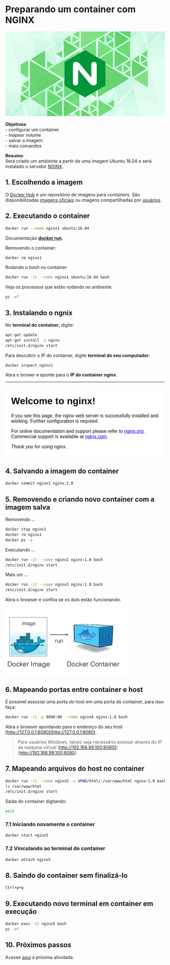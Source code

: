 # Preparando um container com NGINX

![NGINX](../imgs/nginx.jpg "NGINX")

**Objetivos**:  
    - configurar um container  
    - mapear volume  
    - salvar a imagem  
    - mais comandos  

**Resumo**:  
Será criado um ambiente a partir de uma imagem Ubuntu 16.04 e será instalado o servidor [NGINX](https://www.nginx.com/). 

## 1. Escolhendo a imagem

O [Docker Hub](https://hub.docker.com/) é um repositório de imagens para containers. São disponibilizadas [imagens oficiais](https://docs.docker.com/docker-hub/official_repos/) ou imagens compartilhadas por [usuários](https://hub.docker.com/u/vconrado).

## 2. Executando o container 

```bash
docker run --name nginx1 ubuntu:16.04
```
Documentação [**docker run**](https://docs.docker.com/engine/reference/commandline/run/).

Removendo o container:
```bash
docker rm nginx1
```

Rodando o *bash* no container 
```bash
docker run -it --name nginx1 ubuntu:16.04 bash
```

Veja os processos que estão rodando no ambiente:
```bash
ps -ef
```

## 3. Instalando o ngnix
No **terminal do container**, digite: 
```bash
apt-get update
apt-get install -y nginx
/etc/init.d/nginx start
```

Para descobrir o IP do container, digite **terminal do seu computador**:
```bash
docker inspect nginx1
```

Abra o brower e aponte para o **IP do container nginx**.


---
![Welcome nginx!](../imgs/welcome_nginx.png "Welcome nginx!")
---


## 4. Salvando a imagem do container
```bash
docker commit nginx1 nginx:1.0
```

## 5. Removendo e criando novo container com a imagem salva

Removendo ...
```bash
docker stop nginx1
docker rm nginx1
docker ps -a
```

Executando ...
```bash
docker run -it --name nginx2 nginx:1.0 bash
/etc/init.d/nginx start
```

Mais um ...
```bash
docker run -it --name nginx3 nginx:1.0 bash
/etc/init.d/nginx start
```

Abra o browser e confira se os dois estão funcionando.

![Image container](../imgs/image_container.png "Image container")


## 6. Mapeando portas entre container e host

É possível associar uma porta do host em uma porta do container, para isso faça:

````bash
docker run -it -p 8080:80 --name nginx4 nginx:1.0 bash
````
Abra o browser apontando para o endereço do seu host [http://127.0.0.1:8080](http://127.0.0.1:8080)	.
> Para usuários Windows, talvez seja necessário acessar através do IP da máquina virtual [http://192.168.99.100:8080])(http://192.168.99.100:8080).

## 7. Mapeando arquivos do host no container
```bash
docker run -it --name nginx5 -v $PWD/html/:/var/www/html nginx:1.0 bash
ls /var/www/html
/etc/init.d/nginx start
```

Saida do container digitando:
```bash
exit
```

### 7.1 Iniciando novamente o container
```bash
docker start nginx5
```

### 7.2 Vinculando ao terminal do container
```bash
docker attach nginx5
```

## 8. Saindo do container sem finalizá-lo
```bash
Ctrl+p+q
```

## 9. Executando novo terminal em container em execução
```bash
docker exec -it nginx5 bash
ps -ef
```

## 10. Próximos passos

Acesse [aqui](03-dockerfile.md) a próxima atividade.


